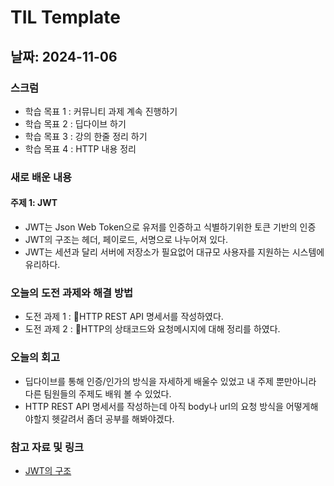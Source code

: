 # TIL Template

## 날짜: 2024-11-06

### 스크럼
- 학습 목표 1 : 커뮤니티 과제 계속 진행하기
- 학습 목표 2 : 딥다이브 하기
- 학습 목표 3 : 강의 한줄 정리 하기
- 학습 목표 4 : HTTP 내용 정리 

### 새로 배운 내용
#### 주제 1: JWT
- JWT는 Json Web Token으로 유저를 인증하고 식별하기위한 토큰 기반의 인증
- JWT의 구조는 헤더, 페이로드, 서명으로 나누어져 있다.
- JWT는 세션과 달리 서버에 저장소가 필요없어 대규모 사용자를 지원하는 시스템에 유리하다.


### 오늘의 도전 과제와 해결 방법
- 도전 과제 1 : HTTP REST API 명세서를 작성하였다. 
- 도전 과제 2 : HTTP의 상태코드와 요청메시지에 대해 정리를 하였다.
### 오늘의 회고
- 딥다이브를 통해 인증/인가의 방식을 자세하게 배울수 있었고 내 주제 뿐만아니라 다른 팀원들의 주제도 배워 볼 수 있었다.
- HTTP REST API 명세서를 작성하는데 아직 body나 url의 요청 방식을 어떻게해야할지 헷갈려서 좀더 공부를 해봐야겠다.

### 참고 자료 및 링크
- [JWT의 구조](https://blog.bizspring.co.kr/%ED%85%8C%ED%81%AC/jwt-json-web-token-%EA%B5%AC%EC%A1%B0-%EC%82%AC%EC%9A%A9/)

